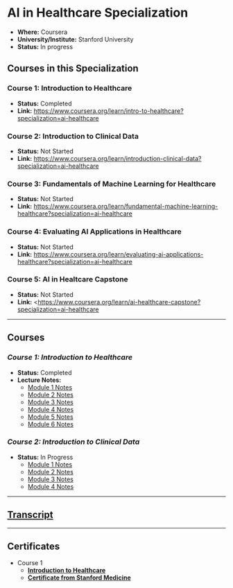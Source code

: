 # AI in Healthcare Specialization

*   **Where:** Coursera
*   **University/Institute:** Stanford University
*   **Status:** In progress

## Courses in this Specialization

### **Course 1: Introduction to Healthcare**

*   **Status:** Completed
*   **Link:** https://www.coursera.org/learn/intro-to-healthcare?specialization=ai-healthcare

### **Course 2: Introduction to Clinical Data**

*   **Status:** Not Started
*   **Link:** https://www.coursera.org/learn/introduction-clinical-data?specialization=ai-healthcare

### **Course 3: Fundamentals of Machine Learning for Healthcare**

*   **Status:** Not Started
*   **Link:** https://www.coursera.org/learn/fundamental-machine-learning-healthcare?specialization=ai-healthcare

### **Course 4: Evaluating AI Applications in Healthcare**

*   **Status:** Not Started
*   **Link:** https://www.coursera.org/learn/evaluating-ai-applications-healthcare?specialization=ai-healthcare

### **Course 5: AI in Healtcare Capstone**

*   **Status:** Not Started
*   **Link:** \<https://www.coursera.org/learn/ai-healthcare-capstone?specialization=ai-healthcare

---

## Courses

### _**Course 1: Introduction to Healthcare**_

*   **Status:** Completed
*   **Lecture Notes:**
    *   [Module 1 Notes](/L1/Week1.md)
    *   [Module 2 Notes](/L1/Week2.md)
    *   [Module 3 Notes](/L1/Week3.md)
    *   [Module 4 Notes](/L1/Week4.md)
    *   [Module 5 Notes](/L1/Week5.md)
    *   [Module 6 Notes](/L1/Week6.md)

### _**Course 2: Introduction to Clinical Data**_

*   **Status:** In Progress
    *   [Module 1 Notes](/L2/W1/lecture_note.ipynb)
    *   [Module 2 Notes](/L2/W2/lecture_note.ipynb)
    *   [Module 3 Notes](/L2/W3/lecture_note.ipynb)
    *   [Module 4 Notes](/L2/W4/lecture_note.ipynb)

---

## [Transcript](/transcript.pdf)

---

## Certificates

*   Course 1
    *   [**Introduction to Healthcare**](https://coursera.org/share/214c6648c717d5dd09f4ca54690733f2)
    *   [**Certificate from Stanford Medicine**](https://stanford.cloud-cme.com/TranscriptPopUp.aspx?UserID=390919&CECreditsPKey=1060862&Certificate=1)